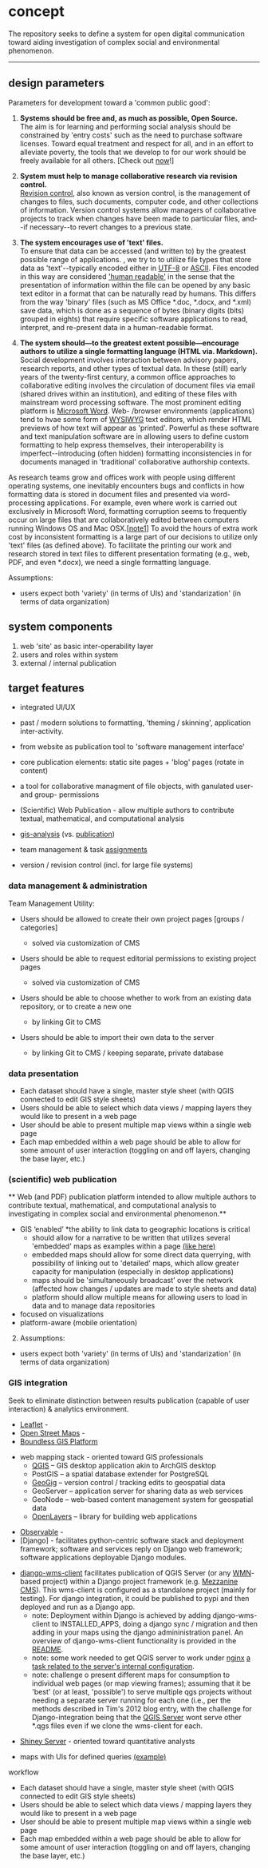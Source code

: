 # concept

The repository seeks to define a system for open digital communication toward aiding investigation of complex social and environmental phenomenon.

---

## design parameters 

Parameters for development toward a 'common public good':

1. **Systems should be free and, as much as possible, Open Source.**<br />  The aim is for learning and performing social analysis should be constrained by 'entry costs' such as the need to purchase software licenses. Toward equal treatment and respect for all, and in an effort to alleviate poverty, the tools that we develop to for our work should be freely available for all others. [Check out [now](https://zeit.co/blog/universal-now)!]

1. **System must help to manage collaborative research via revision control.** <br />[Revision control](http://en.wikipedia.org/wiki/Revision_control), also known as version control, is the management of changes to files, such documents, computer code, and other collections of information. Version control systems allow managers of collaborative projects to track when changes have been made to particular files, and--if necessary--to revert changes to a previous state.

1. **The system encourages use of 'text' files.** <br />To ensure that data can be accessed (and written to) by the greatest possible range of applications. , we try to to utilize file types that store data as 'text'--typically encoded either in [UTF-8](http://en.wikipedia.org/wiki/UTF-8) or [ASCII](http://en.wikipedia.org/wiki/ASCII). Files encoded in this way are considered ['human readable'](http://en.wikipedia.org/wiki/Human-readable_medium) in the sense that the presentation of information within the file can be opened by any basic text editor in a format that can be naturally read by humans. This differs from the way 'binary' files (such as MS Office *.doc, *.docx, and *.xml) save data, which is done as a sequence of bytes (binary digits (bits) grouped in eights) that require specific software applications to read, interpret, and re-present data in a human-readable format.

1. **The system should&mdash;to the greatest extent possible&mdash;encourage authors to utilize a single formatting language (HTML via. Markdown).** Social development involves interaction between advisory papers, research reports, and other types of textual data. In these (still) early years of the twenty-first century, a common office approaches to collaborative editing involves the circulation of document files via email (shared drives within an institution), and editing of these files with mainstream word processing software. The most prominent editing platform is [Microsoft Word](http://en.wikipedia.org/wiki/Microsoft_Word). Web- /browser environments (applications) tend to hvae some form of [WYSIWYG](http://en.wikipedia.org/wiki/WYSIWYG) text editors, which render HTML previews of how text will appear as 'printed'. Powerful as these software and text manipulation software are in allowing users to define custom formatting to help express themselves, their interoperability is imperfect--introducing (often hidden) formatting inconsistencies in for documents managed in 'traditional' collaborative authorship contexts. 

As research teams grow and offices work with people using different operating systems, one inevitably encounters bugs and conflicts in how formatting data is stored in document files and presented via word-processing applications. For example, even where work is carried out exclusively in Microsoft Word, formatting corruption seems to frequently occur on large files that are collaboratively edited between computers running Windows OS and Mac OSX.[[note1](# "[problems arise from different ways of writing and storing formatting information between the Windows version of MS Word and the Mac OSX version; docs above 40 pages.")] To avoid the hours of extra work cost by inconsistent formatting is a large part of our decisions to utilize only 'text' files (as defined above). To facilitate the printing our work and research stored in text files to different presentation formating (e.g., web, PDF, and even *.docx), we need a single formatting language.

Assumptions:
 - users expect both 'variety' (in terms of UIs) and 'standarization' (in terms of data organization)


## system components

1. web 'site' as basic inter-operability layer
2. users and roles within system
3. external / internal publication

## target features

  * integrated UI/UX
  * past / modern solutions to formatting, 'theming / skinning', application inter-activity.
 
 * from website as publication tool to 'software management interface'
 * core publication elements: static site pages + 'blog' pages (rotate in content)

* a tool for collaborative managment of file objects, with ganulated user- and group- permissions 
 * (Scientific) Web Publication
        - allow multiple authors to contribute textual, mathematical, and computational analysis
 * [gis-analysis](#) (vs. [publication](#))
 * team management & task [assignments](#)
 * version / revision control (incl. for large file systems)



### data management & administration


Team Management Utility:
* Users should be allowed to create their own project pages [groups / categories]
    - solved via customization of CMS
    
* Users should be able to request editorial permissions to existing project pages
    - solved via customization of CMS
 
* Users should be able to choose whether to work from an existing data repository, or to create a new one
    - by linking Git to CMS

* Users should be able to import their own data to the server
    - by linking Git to CMS / keeping separate, private database


### data presentation

 * Each dataset should have a single, master style sheet (with QGIS connected to edit GIS style sheets)
 * Users should be able to select which data views / mapping layers they would like to present in a web page
 * User should be able to present multiple map views within a single web page
 * Each map embedded within a web page should be able to allow for some amount of user interaction (toggling on and off layers, changing the base layer, etc.)


### (scientific) web publication 

** Web (and PDF) publication platform intended to allow multiple authors to contribute textual, mathematical, and computational analysis to investigating in complex social and environmental phenomenon.** 

 - GIS ‘enabled’ *the ability to link data to geographic locations is critical
     *  should allow for a narrative to be written that utilizes several 'embedded' maps as examples within a page [(like here)](http://boundlessgeo.com/2013/12/openlayers-3-and-google-maps-api/)
     *  embedded maps should allow for some direct data querrying, with possibility of linking out to 'detailed' maps, which allow greater capacity for manipulation (especially in desktop applications)
     *  maps should be 'simultaneously broadcast' over the network (affected how changes / updates are made to style sheets and data)
     *  platform should allow multiple means for allowing users to load in data and to manage data repositories
 - focused on visualizations
 - platform-aware (mobile orientation) 

2. Assumptions:
 - users expect both 'variety' (in terms of UIs) and 'standarization' (in terms of data organization)


### GIS integration

Seek to eliminate distinction between results publication (capable of user interaction) & analytics environment.

* [Leaflet](https://leafletjs.com/) -
* [Open Street Maps]() -
* [Boundless GIS Platform](http://boundlessgeo.com/products/opengeo-suite/)
 - web mapping stack - oriented toward GIS professionals
    * [QGIS](http://www.qgis.org/en/site/) – GIS desktop application akin to ArchGIS desktop
    * PostGIS – a spatial database extender for PostgreSQL
    * [GeoGig](http://geogig.org/) – version control / tracking edits to geospatial data
    * GeoServer – application server for sharing data as web services
    * GeoNode – web-based content management system for geospatial data
    * [OpenLayers](http://openlayers.org/) – library for building web applications
* [Observable]() - 
* [Django] - facilitates python-centric software stack and deployment framework; software and services reply on Django web framework; software applications deployable Django modules.
 - [django-wms-client](https://github.com/kartoza/django-wms-client)  facilitates  publication of QGIS Server (or any [WMN](http://en.wikipedia.org/wiki/Web_Map_Service)-based project) within a Django project framework (e.g. [Mezzanine CMS](http://mezzanine.jupo.org/)). This wms-client is configured as a standalone project (mainly for testing). For django integration,  it could be published to pypi and then deployed and run as a Django app.
    * note: Deployment within Django is achieved by adding django-wms-client to INSTALLED_APPS, doing a django sync / migration and then ​adding in your maps using the django admininistration panel. An overview of django-wms-client functionality is provided in the [README](https://github.com/kartoza/django-wms-client/blob/develop/README.md).
    * note:  some work needed to get QGIS server to work under [nginx](http://nginx.org/) [a task related to the server's internal configuration](https://github.com/cccs-web/core/tree/master/deploy/production).
    * note: challenge o present different maps for consumption to individual web pages (or map viewing frames); assuming that it be 'best' (or at least, 'possible') to serve multiple qgs projects without needing a separate server running for each one (i.e., per the methods described in Tim's 2012 blog entry, with the challenge for Django-integration being that the [QGIS Server](http://www.qgis.org/en/site/about/features.html?highlight=server#qgis-server) wont serve other *.qgs files even if we clone the wms-client for each.
* [Shiney Server](http://shiny.rstudio.com/) - oriented toward quantitative analysts
 - maps with UIs for defined queries [(example)](http://shiny.rstudio.com/gallery/superzip-example.html)



workflow

 * Each dataset should have a single, master style sheet (with QGIS connected to edit GIS style sheets)
 * Users should be able to select which data views / mapping layers they would like to present in a web page
 * User should be able to present multiple map views within a single web page
 * Each map embedded within a web page should be able to allow for some amount of user interaction (toggling on and off layers, changing the base layer, etc.)
